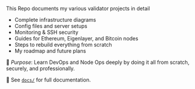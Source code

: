 This Repo documents my various validator projects in detail



- Complete infrastructure diagrams
- Config files and server setups
- Monitoring & SSH security
- Guides for Ethereum, Eigenlayer, and Bitcoin nodes
- Steps to rebuild everything from scratch
- My roadmap and future plans

📍 *Purpose*: Learn DevOps and Node Ops deeply by doing it all from scratch, securely, and professionally.

📂 See [`docs/`](docs/) for full documentation.
